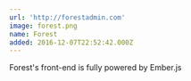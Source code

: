 ```yaml
---
url: 'http://forestadmin.com'
image: forest.png
name: Forest
added: 2016-12-07T22:52:42.000Z
---
```

Forest's front-end is fully powered by Ember.js